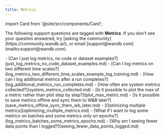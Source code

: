 ```yaml
---
title: Metrics 
---
```

import Card from '@site/src/components/Card';

<Card className="card-light-gray">
  <p>The following support questions are tagged with <b>Metrics</b>. If you don't see 
your question answered, try [asking the community](https://community.wandb.ai/), 
or email [support@wandb.com](mailto:support@wandb.com).</p>
</Card>
- [Can I just log metrics, no code or dataset examples?](just_log_metrics_no_code_dataset_examples.md)
- [Can I log metrics on two different time scales?](log_metrics_two_different_time_scales_example_log_training.md)
- [How can I log additional metrics after a run completes?](log_additional_metrics_run_completes.md)
- [How often are system metrics collected?](system_metrics_collected.md)
- [Is it possible to plot the max of a metric rather than plot step by step?](plot_max_metric.md)
- [Is it possible to save metrics offline and sync them to W&B later?](save_metrics_offline_sync_them_wb_later.md)
- [Optimizing multiple metrics](optimizing_multiple_metrics.md)
- [What if I want to log some metrics on batches and some metrics only on epochs?](log_metrics_batches_some_metrics_epochs.md)
- [Why am I seeing fewer data points than I logged?](seeing_fewer_data_points_logged.md)
